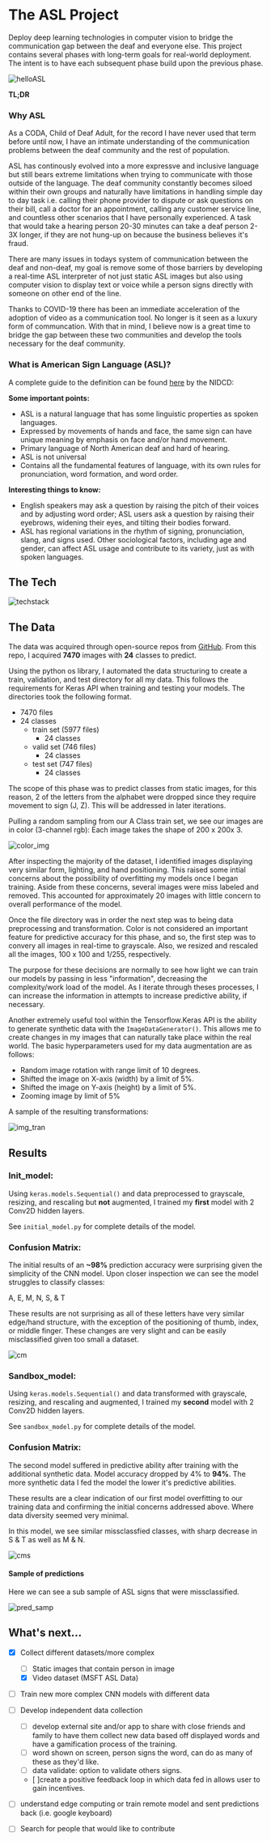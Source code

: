# The ASL Project
Deploy deep learning technologies in computer vision to bridge the communication gap between the deaf and everyone else. This project contains several phases with long-term goals for real-world deployment. The intent is to have each subsequent phase build upon the previous phase. 

![helloASL](images/helloasl2.jpg)

**TL;DR**


### Why ASL

As a CODA, Child of Deaf Adult, for the record I have never used that term before until now, I have an intimate understanding of the communication problems between the deaf community and the rest of population. 

ASL has continously evolved into a more expressve and inclusive language but still bears extreme limitations when trying to communicate with those outside of the language. The deaf community constantly becomes siloed within their own groups and naturally have limitations in handling simple day to day task i.e. calling their phone provider to dispute or ask questions on their bill, call a doctor for an appointment, calling any customer service line, and countless other scenarios that I have personally experienced. A task that would take a hearing person 20-30 minutes can take a deaf person 2-3X longer, if they are not hung-up on because the business believes it's fraud. 

There are many issues in todays system of communication between the deaf and non-deaf, my goal is remove some of those barriers by developing a real-time ASL interpreter of not just static ASL images but also using computer vision to display text or voice while a person signs directly with someone on other end of the line.

Thanks to COVID-19 there has been an immediate acceleration of the adoption of video as a communication tool. No longer is it seen as a luxury form of communcation. With that in mind, I believe now is a great time to bridge the gap between these two communities and develop the tools necessary for the deaf community. 

### What is American Sign Language (ASL)?

A complete guide to the definition can be found [here](https://www.nidcd.nih.gov/health/american-sign-language) by the NIDCD:

**Some important points:**
* ASL is a natural language that has some linguistic properties as spoken languages.
* Expressed by movements of hands and face, the same sign can have unique meaning by emphasis on face and/or hand movement. 
* Primary language of North American deaf and hard of hearing. 
* ASL is not universal
* Contains all the fundamental features of language, with its own rules for pronunciation, word formation, and word order.

**Interesting things to know:**
* English speakers may ask a question by raising the pitch of their voices and by adjusting word order; ASL users ask a question by raising their eyebrows, widening their eyes, and tilting their bodies forward.
* ASL has regional variations in the rhythm of signing, pronunciation, slang, and signs used. Other sociological factors, including age and gender, can affect ASL usage and contribute to its variety, just as with spoken languages.

## The Tech

![techstack](images/tech_stack.png)

## The Data
The data was acquired through open-source repos from [GitHub](https://github.com/mjk188/ASL-Translator). 
From this repo, I acquired **7470** images with **24** classes to predict.

Using the python os library, I automated the data structuring to create a train, validation, and test directory for all my data. This follows the requirements for Keras API when training and testing your models. The directories took the following format. 

 - 7470 files
 - 24 classes
    - train set (5977 files)
        - 24 classes
    - valid set (746 files)
        - 24 classes
    - test set (747 files)
        - 24 classes

The scope of this phase was to predict classes from static images, for this reason, 2 of the letters from the alphabet were dropped since they require movement to sign (J, Z). This will be addressed in later iterations. 

Pulling a random sampling from our A Class train set, we see our images are in color (3-channel rgb):
Each image takes the shape of 200 x 200x 3. 

![color_img](images/full_img.png)

After inspecting the majority of the dataset, I identified images displaying very similar form, lighting, and hand positioning. This raised some intial concerns about the possibility of overfitting my models once I began training. Aside from these concerns, several images were miss labeled and removed. This accounted for approximately 20 images with little concern to overall performance of the model. 

Once the file directory was in order the next step was to being data preprocessing and transformation. Color is not considered an important feature for predictive accuracy for this phase, and so, the first step was to convery all images in real-time to grayscale. Also, we resized and rescaled all the images, 100 x 100 and 1/255, respectively. 

The purpose for these decisions are normally to see how light we can train our models by passing in less "information", decreasing the complexity/work load of the model. As I iterate through theses processes, I can increase the information in attempts to increase predictive ability, if necessary. 

Another extremely useful tool within the Tensorflow.Keras API is the ability to generate synthetic data with the `ImageDataGenerator()`. This allows me to create changes in my images that can naturally take place within the real world. The basic hyperparameters used for my data augmentation are as follows:

* Random image rotation with range limit of 10 degrees.
* Shifted the image on X-axis (width) by a limit of 5%.
* Shifted the image on Y-axis (height) by a limit of 5%.
* Zooming image by limit of 5%

A sample of the resulting transformations:

![img_tran](images/img_tran.png)

## Results

### Init_model:

Using `keras.models.Sequential()` and data preprocessed to grayscale, resizing, and rescaling but **not** augmented, I trained my **first** model with 2 Conv2D hidden layers. 

See `initial_model.py` for complete details of the model. 

### Confusion Matrix:
The initial results of an **~98%** prediction accuracy were surprising given the simplicity of the CNN model. Upon closer inspection we can see the model struggles to classify classes:

A, E, M, N, S, & T

These results are not surprising as all of these letters have very similar edge/hand structure, with the exception of the positioning of thumb, index, or middle finger. These changes are very slight and can be easily misclassified given too small a dataset. 

![cm](images/confusion_matrix.png)

### Sandbox_model:

Using `keras.models.Sequential()` and data transformed with grayscale, resizing, and rescaling and augmented, I trained my **second** model with 2 Conv2D hidden layers. 

See `sandbox_model.py` for complete details of the model. 

### Confusion Matrix:
The second model suffered in predictive ability after training with the additional synthetic data. Model accuracy dropped by 4% to **94%**. The more synthetic data I fed the model the lower it's predictive abilities. 

These results are a clear indication of our first model overfitting to our training data and confirming the initial concerns addressed above. Where data diversity seemed very minimal. 

In this model, we see similar missclassfied classes, with sharp decrease in S & T as well as M & N. 

![cms](images/confusion_matrix_sandbox.png)

#### Sample of predictions

Here we can see a sub sample of ASL signs that were missclassified.

![pred_samp](images/predictions.png)


## What's next...
- [x] Collect different datasets/more complex
    - [ ] Static images that contain person in image
    - [x] Video dataset (MSFT ASL Data) 
- [ ] Train new more complex CNN models with different data
- [ ] Develop independent data collection
    - [ ] develop external site and/or app to share with close friends and family to have them collect new data based off displayed words and have a gamification process of the training.
    - [ ] word shown on screen, person signs the word, can do as many of these as they'd like. 
    - [ ] data validate: option to validate others signs. 
    - [ ]create a positive feedback loop in which data fed in allows user to gain incentives. 
- [ ] understand edge computing or train remote model and sent predictions back (i.e. google keyboard)
- [ ] Search for people that would like to contribute



<!--

** A COUPLE SAMPLES OF THE DATA** <br>
![A](images/a_asl_samp.png)<br>
![A2](images/a_dist.png)<br>



![C](images/c_asl_samp.png)<br>
![C2](images/c_dist.png)<br>

![E](images/e_asl_samp.png)<br>
![E2](images/e_dist.png)<br>

![S](images/s_asl_samp.png)<br>
![S2](images/s_dist.png)<br>

![T](images/t_asl_samp.png)<br>
![T2](images/t_dist.png)<br>



#### Predict the letter of an image in American Sign Language (ASL)
**Prediction type:** Categorical<br>
**Data type:** Stationary/Images<br>
**Source:** Open source sites with ASL images already populated (GitHub), myself, and google images. Already have a large dataset from Microsoft from an ASL project they started in 2019. <br>
**Observations/features:** Data would include images of all 26 letters in alphabet from A-Z (some letters like j & z require movement). Ideally have 10 images of each letter with different backgrounds to train model.

**Summary:** Using the features provide within the data described above, using Neural Nets/Image Processing predict what letter of the alphabet is displayed in the image. Being raised by deaf parents I have an intimate relationship with the need for ASL to be more interpretable for the masses. This project will be broken down into distinct phases intended to tackle real-world issues for the deaf community. This phase will focus on developing a basic model that accurately predicts what letter of the alphabet a person is signing.

Project will be split into several phases:

**Phase I:** Collect static images of alphabet, create CNN/RFC models, train, evaluate, and test models on static images. - Capstone 2.

**Phase II:** create CNN model on non static images, train, evaluate, and test models.

**Phase III:** develop external site and/or app to share with close friends and family to have them collect new data based off displayed words and have a gamification process of the training.

**Phase IV:** TBD

data collect: word shown on screen, person signs the word, can do as many of these as they'd like.
data validate: option to validate others signs. 

create a positive feedback loop in which data fed in allows user to gain incentives. 


